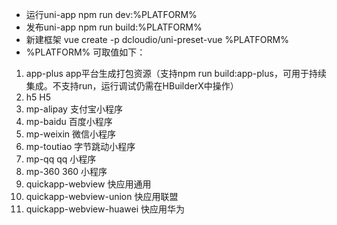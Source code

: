 * 运行uni-app
npm run dev:%PLATFORM%
* 发布uni-app
npm run build:%PLATFORM%
* 新建框架
vue create -p dcloudio/uni-preset-vue %PLATFORM%
* %PLATFORM% 可取值如下：

01. app-plus                app平台生成打包资源（支持npm run build:app-plus，可用于持续集成。不支持run，运行调试仍需在HBuilderX中操作）
02. h5                      H5
03. mp-alipay               支付宝小程序
04. mp-baidu                百度小程序
05. mp-weixin               微信小程序
06. mp-toutiao              字节跳动小程序
07. mp-qq                   qq 小程序
08. mp-360                  360 小程序
09. quickapp-webview        快应用通用
10. quickapp-webview-union  快应用联盟
11. quickapp-webview-huawei 快应用华为